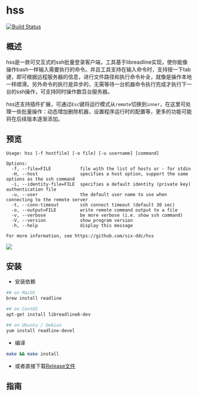 # hss

[![Build Status](https://travis-ci.org/six-ddc/hss.svg?branch=master)](https://travis-ci.org/six-ddc/hss)

## 概述

hss是一款可交互式的ssh批量登录客户端，工具基于libreadline实现，使你能像操作bash一样输入需要执行的命令。并且工具支持在输入命令时，支持按一下tab键，即可根据远程服务器的信息，进行文件路径和执行命令补全，就像是操作本地一样顺滑。另外命令的执行是异步的，无需等待一台机器命令执行完成才执行下一台的ssh操作，可支持同时操作数百台服务器。

hss还支持插件扩展，可通过`Esc`键将运行模式从`remote`切换到`inner`，在这里可处理一些批量操作：动态增加删除机器，设置程序运行时的配置等，更多的功能可能将在后续版本逐渐添加。

## 预览

```
Usage: hss [-f hostfile] [-o file] [-u username] [command]

Options:
  -f, --file=FILE           file with the list of hosts or - for stdin
  -H, --host                specifies a host option, support the same options as the ssh command
  -i, --identity-file=FILE  specifies a default identity (private key) authentication file
  -u, --user                the default user name to use when connecting to the remote server
  -t, --conn-timeout        ssh connect timeout (default 30 sec)
  -o, --output=FILE         write remote command output to a file
  -v, --verbose             be more verbose (i.e. show ssh command)
  -V, --version             show program version
  -h, --help                display this message

For more information, see https://github.com/six-ddc/hss
```

![](https://github.com/six-ddc/hss/blob/master/demo.gif?raw=true)

## 安装

* 安装依赖

```bash
## on MacOS
brew install readline

## on CentOS
apt-get install libreadline6-dev

## on Ubuntu / Debian 
yum install readline-devel
```

* 编译

```bash
make && make install
```

* 或者直接下载[Release文件](https://github.com/six-ddc/hss/releases)

## 指南



